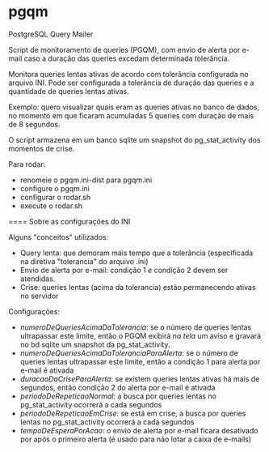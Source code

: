 pgqm
====

PostgreSQL Query Mailer


Script de monitoramento de queries (PGQM), com envio de alerta por e-mail caso a duração das queries excedam determinada tolerância.

Monitora queries lentas ativas de acordo com tolerância configurada no arquivo INI.
Pode ser configurada a tolerância de duração das queries e a quantidade de queries lentas ativas.

Exemplo: quero visualizar quais eram as queries ativas no banco de dados, no momento em que ficaram acumuladas 5 queries com duração de mais de 8 segundos.

O script armazena em um banco sqlite um snapshot do pg_stat_activity dos momentos de crise.

Para rodar:
- renomeie o pgqm.ini-dist para pgqm.ini
- configure o pgqm.ini
- configurar o rodar.sh
- execute o rodar.sh

====
Sobre as configurações do INI

Alguns "conceitos" utilizados:
- Query lenta: que demoram mais tempo que a tolerância (especificada na diretiva "tolerancia" do arquivo .ini)
- Envio de alerta por e-mail: condição 1 *e* condição 2 devem ser atendidas.
- Crise: queries lentas (acima da tolerancia) estão permanecendo ativas no servidor

Configurações:
- _numeroDeQueriesAcimaDaTolerancia_: se o número de queries lentas ultrapassar este limite, então o PGQM exibirá *na tela* um aviso e gravará no bd sqlite um snapshot da pg_stat_activity.
- _numeroDeQueriesAcimaDaToleranciaParaAlerta_: se o número de queries lentas ultrapassar este limite, então a condição 1 para alerta por e-mail é ativada
- _duracaoDaCriseParaAlerta_: se existem queries lentas ativas há mais de <duracaoDaCriseParaAlerta> segundos, então condição 2 do alerta por e-mail é ativada
- _periodoDeRepeticaoNormal_: a busca por queries lentas no pg_stat_activity ocorrerá a cada <periodoDeRepeticaoNormal> segundos
- _periodoDeRepeticaoEmCrise_: se está em crise, a busca por queries lentas no pg_stat_activity ocorrerá a cada <periodoDeRepeticaoEmCrise> segundos
- _tempoDeEsperaPorAcao_: o envio de alerta por e-mail ficara desativado por <tempoDeEsperaPorAcao> após o primeiro alerta (é usado para não lotar a caixa de e-mails)
